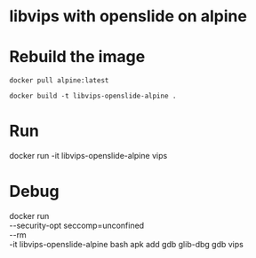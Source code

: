 # libvips with openslide on alpine

# Rebuild the image

	docker pull alpine:latest

	docker build -t libvips-openslide-alpine .

# Run

  docker run -it libvips-openslide-alpine vips

# Debug 

  docker run \
    --security-opt seccomp=unconfined \
    --rm \
    -it libvips-openslide-alpine bash
  apk add gdb glib-dbg
  gdb vips


